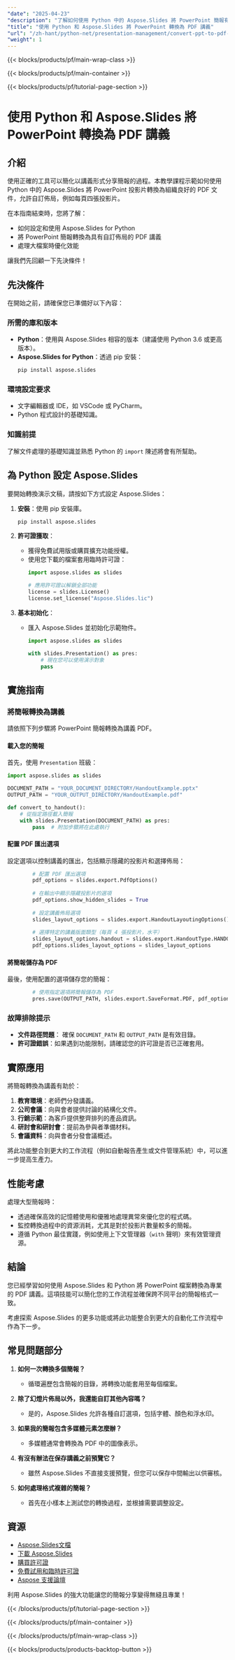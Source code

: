 ```yaml
---
"date": "2025-04-23"
"description": "了解如何使用 Python 中的 Aspose.Slides 將 PowerPoint 簡報有效率地轉換為專業的 PDF 講義。非常適合教育工作者、公司會議和行銷。"
"title": "使用 Python 和 Aspose.Slides 將 PowerPoint 轉換為 PDF 講義"
"url": "/zh-hant/python-net/presentation-management/convert-ppt-to-pdf-handouts-python-aspose-slides/"
"weight": 1
---
```


{{< blocks/products/pf/main-wrap-class >}}

{{< blocks/products/pf/main-container >}}

{{< blocks/products/pf/tutorial-page-section >}}
# 使用 Python 和 Aspose.Slides 將 PowerPoint 轉換為 PDF 講義

## 介紹

使用正確的工具可以簡化以講義形式分享簡報的過程。本教學課程示範如何使用 Python 中的 Aspose.Slides 將 PowerPoint 投影片轉換為組織良好的 PDF 文件，允許自訂佈局，例如每頁四張投影片。

在本指南結束時，您將了解：

- 如何設定和使用 Aspose.Slides for Python
- 將 PowerPoint 簡報轉換為具有自訂佈局的 PDF 講義
- 處理大檔案時優化效能

讓我們先回顧一下先決條件！

## 先決條件

在開始之前，請確保您已準備好以下內容：

### 所需的庫和版本

- **Python**：使用與 Aspose.Slides 相容的版本（建議使用 Python 3.6 或更高版本）。
- **Aspose.Slides for Python**：透過 pip 安裝：
  ```bash
  pip install aspose.slides
  ```

### 環境設定要求

- 文字編輯器或 IDE，如 VSCode 或 PyCharm。
- Python 程式設計的基礎知識。

### 知識前提

了解文件處理的基礎知識並熟悉 Python 的 `import` 陳述將會有所幫助。

## 為 Python 設定 Aspose.Slides

要開始轉換演示文稿，請按如下方式設定 Aspose.Slides：

1. **安裝**：使用 pip 安裝庫。
   ```bash
   pip install aspose.slides
   ```

2. **許可證獲取**：
   - 獲得免費試用版或購買擴充功能授權。
   - 使用您下載的檔案套用臨時許可證：
     ```python
     import aspose.slides as slides

     # 應用許可證以解鎖全部功能
     license = slides.License()
     license.set_license("Aspose.Slides.lic")
     ```

3. **基本初始化**：
   - 匯入 Aspose.Slides 並初始化示範物件。
     ```python
     import aspose.slides as slides

     with slides.Presentation() as pres:
         # 現在您可以使用演示對象
         pass
     ```

## 實施指南

### 將簡報轉換為講義

請依照下列步驟將 PowerPoint 簡報轉換為講義 PDF。

#### 載入您的簡報

首先，使用 `Presentation` 班級：
```python
import aspose.slides as slides

DOCUMENT_PATH = "YOUR_DOCUMENT_DIRECTORY/HandoutExample.pptx"
OUTPUT_PATH = "YOUR_OUTPUT_DIRECTORY/HandoutExample.pdf"

def convert_to_handout():
    # 從指定路徑載入簡報
    with slides.Presentation(DOCUMENT_PATH) as pres:
        pass  # 附加步驟將在此處執行
```

#### 配置 PDF 匯出選項

設定選項以控制講義的匯出，包括顯示隱藏的投影片和選擇佈局：
```python
        # 配置 PDF 匯出選項
        pdf_options = slides.export.PdfOptions()
        
        # 在輸出中顯示隱藏投影片的選項
        pdf_options.show_hidden_slides = True
        
        # 設定講義佈局選項
        slides_layout_options = slides.export.HandoutLayoutingOptions()
        
        # 選擇特定的講義版面類型（每頁 4 張投影片，水平）
        slides_layout_options.handout = slides.export.HandoutType.HANDOUTS_4_HORIZONTAL
        pdf_options.slides_layout_options = slides_layout_options
```

#### 將簡報儲存為 PDF

最後，使用配置的選項儲存您的簡報：
```python
        # 使用指定選項將簡報儲存為 PDF
        pres.save(OUTPUT_PATH, slides.export.SaveFormat.PDF, pdf_options)
```

### 故障排除提示

- **文件路徑問題**： 確保 `DOCUMENT_PATH` 和 `OUTPUT_PATH` 是有效目錄。
- **許可證錯誤**：如果遇到功能限制，請確認您的許可證是否已正確套用。

## 實際應用

將簡報轉換為講義有助於：

1. **教育環境**：老師們分發講義。
2. **公司會議**：向與會者提供討論的結構化文件。
3. **行銷示範**：為客戶提供整齊排列的產品資訊。
4. **研討會和研討會**：提前為參與者準備材料。
5. **會議資料**：向與會者分發會議概述。

將此功能整合到更大的工作流程（例如自動報告產生或文件管理系統）中，可以進一步提高生產力。

## 性能考慮

處理大型簡報時：

- 透過確保高效的記憶體使用和優雅地處理異常來優化您的程式碼。
- 監控轉換過程中的資源消耗，尤其是對於投影片數量較多的簡報。
- 遵循 Python 最佳實踐，例如使用上下文管理器（`with` 聲明）來有效管理資源。

## 結論

您已經學習如何使用 Aspose.Slides 和 Python 將 PowerPoint 檔案轉換為專業的 PDF 講義。這項技能可以簡化您的工作流程並確保跨不同平台的簡報格式一致。

考慮探索 Aspose.Slides 的更多功能或將此功能整合到更大的自動化工作流程中作為下一步。

## 常見問題部分

1. **如何一次轉換多個簡報？**
   - 循環遍歷包含簡報的目錄，將轉換功能套用至每個檔案。

2. **除了幻燈片佈局以外，我還能自訂其他內容嗎？**
   - 是的，Aspose.Slides 允許各種自訂選項，包括字體、顏色和浮水印。

3. **如果我的簡報包含多媒體元素怎麼辦？**
   - 多媒體通常會轉換為 PDF 中的圖像表示。

4. **有沒有辦法在保存講義之前預覽它？**
   - 雖然 Aspose.Slides 不直接支援預覽，但您可以保存中間輸出以供審核。

5. **如何處理格式複雜的簡報？**
   - 首先在小樣本上測試您的轉換過程，並根據需要調整設定。

## 資源

- [Aspose.Slides文檔](https://reference.aspose.com/slides/python-net/)
- [下載 Aspose.Slides](https://releases.aspose.com/slides/python-net/)
- [購買許可證](https://purchase.aspose.com/buy)
- [免費試用和臨時許可證](https://purchase.aspose.com/temporary-license/)
- [Aspose 支援論壇](https://forum.aspose.com/c/slides/11)

利用 Aspose.Slides 的強大功能讓您的簡報分享變得無縫且專業！

{{< /blocks/products/pf/tutorial-page-section >}}

{{< /blocks/products/pf/main-container >}}

{{< /blocks/products/pf/main-wrap-class >}}

{{< blocks/products/products-backtop-button >}}